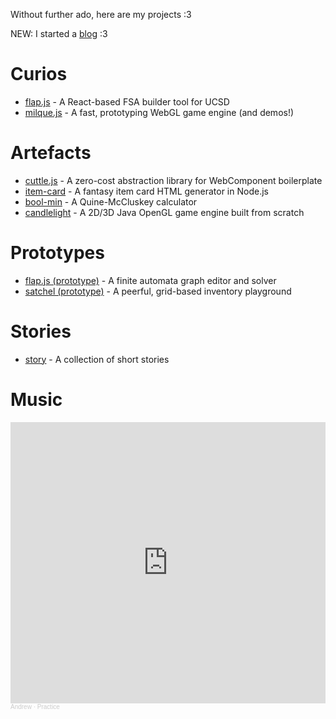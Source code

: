 Without further ado, here are my projects :3

NEW: I started a [blog](https://depthsofablackhole.wordpress.com/) :3

# Curios
* [flap.js](https://flapjs.github.io/FLAPJS-WebApp/) - A React-based FSA builder tool for UCSD
* [milque.js](https://milquejs.github.io/milque/) - A fast, prototyping WebGL game engine (and demos!)

# Artefacts
* [cuttle.js](https://github.com/andykuo1/cuttle) - A zero-cost abstraction library for WebComponent boilerplate
* [item-card](https://github.com/andykuo1/item-card) - A fantasy item card HTML generator in Node.js
* [bool-min](https://andykuo1.github.io/bool-min) - A Quine-McCluskey calculator
* [candlelight](https://github.com/andykuo1/candlelight) - A 2D/3D Java OpenGL game engine built from scratch

# Prototypes
* [flap.js (prototype)](https://andykuo1.github.io/flapjs-prototype) - A finite automata graph editor and solver
* [satchel (prototype)](https://andykuo1.github.io/satchel-prototype/) - A peerful, grid-based inventory playground

# Stories
* [story](https://andykuo1.github.io/story) - A collection of short stories

# Music
<iframe width="100%" height="450" scrolling="no" frameborder="no" allow="autoplay" src="https://w.soundcloud.com/player/?url=https%3A//api.soundcloud.com/playlists/1400172031&color=%23ff5500&auto_play=false&hide_related=false&show_comments=true&show_user=true&show_reposts=false&show_teaser=true"></iframe><div style="font-size: 10px; color: #cccccc;line-break: anywhere;word-break: normal;overflow: hidden;white-space: nowrap;text-overflow: ellipsis; font-family: Interstate,Lucida Grande,Lucida Sans Unicode,Lucida Sans,Garuda,Verdana,Tahoma,sans-serif;font-weight: 100;"><a href="https://soundcloud.com/user-476936779" title="Andrew" target="_blank" style="color: #cccccc; text-decoration: none;">Andrew</a> · <a href="https://soundcloud.com/user-476936779/sets/practice" title="Practice" target="_blank" style="color: #cccccc; text-decoration: none;">Practice</a></div>
